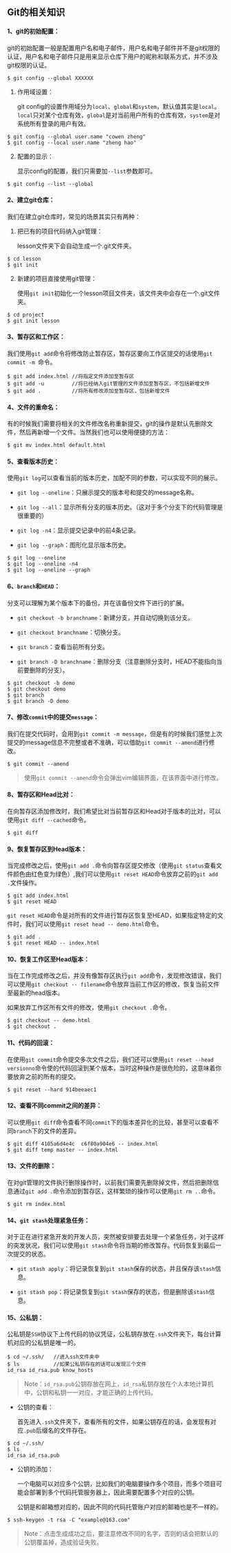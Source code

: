 ## Git的相关知识

#### 1、git的初始配置：

git的初始配置一般是配置用户名和电子邮件，用户名和电子邮件并不是git权限的认证，用户名和电子邮件只是用来显示仓库下用户的昵称和联系方式，并不涉及git权限的认证。

```git
$ git config --global XXXXXX
```

1. 作用域设置：

   git config的设置作用域分为`local`、`global`和`system`，默认值其实是`local`。`local`只对某个仓库有效，`global`是对当前用户所有的仓库有效，`system`是对系统所有登录的用户有效。

```git
$ git config --global user.name "cowen zheng"
$ git config --local user.name "zheng hao"
```

2. 配置的显示：

   显示config的配置，我们只需要加`--list`参数即可。

```git
$ git config --list --global
```

#### 2、建立git仓库：

我们在建立git仓库时，常见的场景其实只有两种：

1. 把已有的项目代码纳入git管理：

   lesson文件夹下会自动生成一个.git文件夹。

```git
$ cd lesson
$ git init
```

2. 新建的项目直接使用git管理：

   使用`git init`初始化一个lesson项目文件夹，该文件夹中会存在一个.git文件夹。

```git
$ cd project
$ git init lesson
```

#### 3、暂存区和工作区：

我们使用`git add`命令将修改防止暂存区，暂存区要向工作区提交的话使用`git commit -m `命令。

```git
$ git add index.html //将指定文件添加至暂存区
$ git add -u         //将已经纳入git管理的文件添加至暂存区，不包括新增文件
$ git add .          //将所有修改添加至暂存区，包括新增文件
```

#### 4、文件的重命名：

有的时候我们需要将相关的文件修改名称重新提交，git的操作是默认先删除文件，然后再新增一个文件。当然我们也可以使用便捷的方法：

```git
$ git mv index.html default.html
```

#### 5、查看版本历史：

使用`git log`可以查看当前的版本历史，加配不同的参数，可以实现不同的展示。

- `git log --oneline`：只展示提交的版本号和提交的message名称。

- `git log --all`：显示所有分支的版本历史。（这对于多个分支下的代码管理是很重要的）

- `git log -n4`：显示提交记录中的前4条记录。

- `git log --graph`：图形化显示版本历史。

```git
$ git log --oneline
$ git log --oneline -n4
$ git log --oneline --graph
```

#### 6、`branch`和`HEAD`：

分支可以理解为某个版本下的备份，并在该备份文件下进行的扩展。

- `git checkout -b branchname`：新建分支，并自动切换到该分支。

- `git checkout branchname`：切换分支。

- `git branch`：查看当前所有分支。

- `git branch -D branchname`：删除分支（注意删除分支时，HEAD不能指向当前要删除的分支）。

```git
$ git checkout -b demo 
$ git checkout demo
$ git branch
$ git branch -D demo
```

#### 7、修改`commit`中的提交`message`：

我们在提交代码时，会用到`git commit -m message`，但是有的时候我们感觉上次提交的message信息不完整或者不准确，可以借助`git commit --amend`进行修改。

```git
$ git commit --amend
```

> 使用`git commit --amend`命令会弹出vim编辑界面，在该界面中进行修改。

#### 8、暂存区和Head比对：

在向暂存区添加修改时，我们希望比对当前暂存区和Head对于版本的比对，可以使用`git diff --cached`命令。

```git
$ git diff
```

#### 9、恢复暂存区到Head版本：

当完成修改之后，使用`git add .`命令向暂存区提交修改（使用`git status`查看文件颜色由红色变为绿色）,我们可以使用`git reset HEAD`命令放弃之前的`git add .`文件操作。

```git
$ git add index.html
$ git reset HEAD
```

`git reset HEAD`命令是对所有的文件进行暂存区恢复至HEAD，如果指定特定的文件时，我们可以使用`git reset head -- demo.html`命令。

```git
$ git add .
$ git reset HEAD -- index.html
```

#### 10、恢复工作区至Head版本：

当在工作完成修改之后，并没有像暂存区执行`git add`命令，发现修改错误，我们可以使用`git checkout -- filename`命令放弃当前工作区的修改，恢复当前文件至最新的head版本。

如果放弃工作区所有文件的修改，使用`git checkout .`命令。

```git
$ git checkout -- demo.html
$ git checkout .
```

#### 11、代码的回滚：

在使用`git commit`命令提交多次文件之后，我们还可以使用`git reset --head versionno`命令使的代码回滚到某个版本，当时这种操作是很危险的，这意味着你要放弃之前的所有的提交。

```git
$ git reset --hard 914beeaec1
```

#### 12、查看不同commit之间的差异：

可以使用`git diff`命令查看不同`commit`下的版本差异化的比较，甚至可以查看不同`branch`下的文件的差异。

```git
$ git diff 4105a6d4e4c  c6f80a904e6 -- index.html
$ git diff temp master -- index.html
```

#### 13、文件的删除：

在对git管理的文件执行删除操作时，以前我们需要先删除掉文件，然后把删除信息通过`git add .`命令添加到暂存区，这样繁琐的操作可以使用`git rm ..`命令。

```git
$ git rm index.html
```

#### 14、`git stash`处理紧急任务：

对于正在进行紧急开发的开发人员，突然被安排要去处理一个紧急任务，对于这样的突发状况，我们可以使用`git stash`命令将当期的修改暂存。代码恢复到最后一次提交的状态。

- `git stash apply`：将记录恢复到`git stash`保存的状态，并且保存该`stash`信息。

- `git stash pop`：将记录恢复到`git stash`保存的状态，但是删除该`stash`信息。

#### 15、公私钥：

公私钥是`SSH`协议下上传代码的协议凭证，公私钥存放在`.ssh`文件夹下，每台计算机对应的公私钥是唯一的。

```git
$ cd ~/.ssh/   //进入ssh文件夹中
$ ls           //如果公私钥存在的话可以发现三个文件
id_rsa id_rsa.pub know_hosts
```

> Note：`id_rsa.pub`公钥存放在网上，`id_rsa`私钥存放在个人本地计算机中，公钥和私钥一一对应，才能正确的上传代码。

- 公钥的查看：

  首先进入`.ssh`文件夹下，查看所有的文件，如果公钥存在的话，会发现有对应`.pub`后缀名的文件存在。

```git
$ cd ~/.ssh/
$ ls
id_rsa id_rsa.pub
```

- 公钥的添加：

  一个电脑可以对应多个公钥，比如我们的电脑要操作多个项目，而多个项目可能会部署到多个代码托管服务器上，因此需要配置多个对应的公钥。

  公钥是和邮箱想对应的，因此不同的代码托管账户对应的邮箱也是不一样的。

```git
$ ssh-keygen -t rsa -C "example@163.com"
```

> Note：点击生成成功之后，要注意修改不同的名字，否则的话会把默认的公钥覆盖掉，造成验证失败。
